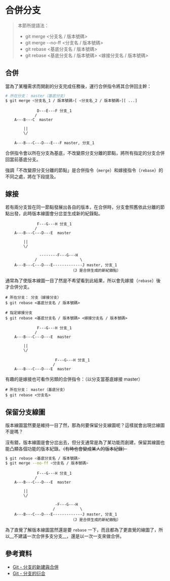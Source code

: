 合併分支
=======


> 本節所提語法：
>   - git merge <分支名 / 版本號碼>
>   - git merge --no-ff <分支名 / 版本號碼>
>   - git rebase <基底分支名 / 版本號碼>
>   - git rebase <基底分支名 / 版本號碼> <嫁接分支名 / 版本號碼>



## 合併

當為了某種需求而開創的分支完成任務後，運行合併指令將其合併回主幹：

```sh
# 所在分支： master（基底分支）
$ git merge <分支名_1 / 版本號碼>[ <分支名_2 / 版本號碼>][ ...]
```

```
              D---E---F 分支_1
             /
    A---B---C  master

        ||
        \/
    
    A---B---C---D---E---F master, 分支_1
```

合併指令會以所在分支為基底，不改變原分支分離的節點，將所有指定的分支合併回當前基底分支。

強調「不改變原分支分離的節點」是合併指令（``` merge ```）和嫁接指令（``` rebase ```）的不同之處，將在下段提及。



## 嫁接

若有兩分支皆在同一節點發展出各自的版本，在合併時，分支會照舊依此分離的節點出發，此時版本線圖會分岔並生成新的紀錄點。

```
              F---G---H 分支_1
             /
    A---B---C---D---E  master

        ||
        \/

               --------F---G---H
             /                   \
    A---B---C---D---E-------------J master, 分支_1
                             （J 是合併生成的新紀錄點）
```

通常為了使版本線圖一目了然是不希望看到此結果，所以會先嫁接（``` rebase ```）後才合併分支。

```
# 所在分支： 分支（嫁接分支）
$ git rebase <基底分支名 / 版本號碼>

# 指定嫁接分支
$ git rebase <基底分支名 / 版本號碼> <嫁接分支名 / 版本號碼>
```

```
              F---G---H 分支_1
             /
    A---B---C---D---E  master

        ||
        \/

                      F---G---H 分支_1
                     /
    A---B---C---D---E  master
```

有趣的是嫁接也可看作另類的合併指令：（以分支當基底嫁接 master）

```
# 所在分支： master（基底分支）
$ git rebase <分支名>
```


## 保留分支線圖

版本線圖當然要是維持一目了然，那為何要保留分支線圖呢？這樣就會出現岔線圖不是嗎？

沒有錯，版本線圖是會分岔出去，但分支通常是為了某功能而創建，保留其線圖也能凸顯各個功能的版本紀錄。~~（有時也會變成某人的版本紀錄）~~


```sh
$ git rebase <基底分支名 / 版本號碼>
$ git merge --no-ff <分支名 / 版本號碼>
```

```
              F---G---H 分支_1
             /
    A---B---C---D---E  master

        ||
        \/

                      -F---G---H
                     /           \
    A---B---C---D---E-------------J master, 分支_1
                             （J 是合併生成的新紀錄點）
```

為了直覺了解版本線圖當然還是要 ``` rebase ``` 一下，而且都為了更直覺的線圖了，所以__不建議一次合併多支分支__，還是以一次一支來做合併。



## 參考資料

  - [Git - 分支的新建與合併](https://git-scm.com/book/zh-tw/v1/Git-分支-分支的新建與合併)
  - [Git - 分支的衍合](https://git-scm.com/book/zh-tw/v1/Git-分支-分支的衍合)

